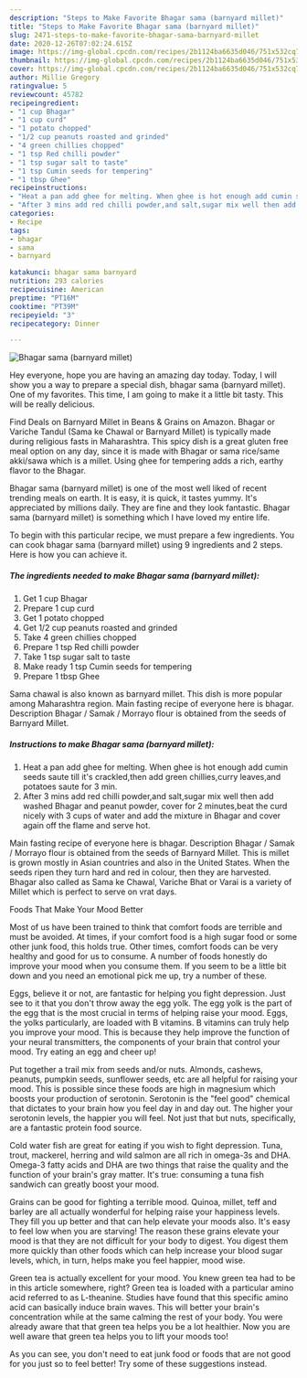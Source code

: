 ```yaml
---
description: "Steps to Make Favorite Bhagar sama (barnyard millet)"
title: "Steps to Make Favorite Bhagar sama (barnyard millet)"
slug: 2471-steps-to-make-favorite-bhagar-sama-barnyard-millet
date: 2020-12-26T07:02:24.615Z
image: https://img-global.cpcdn.com/recipes/2b1124ba6635d046/751x532cq70/bhagar-sama-barnyard-millet-recipe-main-photo.jpg
thumbnail: https://img-global.cpcdn.com/recipes/2b1124ba6635d046/751x532cq70/bhagar-sama-barnyard-millet-recipe-main-photo.jpg
cover: https://img-global.cpcdn.com/recipes/2b1124ba6635d046/751x532cq70/bhagar-sama-barnyard-millet-recipe-main-photo.jpg
author: Millie Gregory
ratingvalue: 5
reviewcount: 45782
recipeingredient:
- "1 cup Bhagar"
- "1 cup curd"
- "1 potato chopped"
- "1/2 cup peanuts roasted and grinded"
- "4 green chillies chopped"
- "1 tsp Red chilli powder"
- "1 tsp sugar salt to taste"
- "1 tsp Cumin seeds for tempering"
- "1 tbsp Ghee"
recipeinstructions:
- "Heat a pan add ghee for melting. When ghee is hot enough add cumin seeds saute till it&#39;s crackled,then add green chillies,curry leaves,and potatoes saute for 3 min."
- "After 3 mins add red chilli powder,and salt,sugar mix well then add washed Bhagar and peanut powder, cover for 2 minutes,beat the curd nicely with 3 cups of water and add the mixture in Bhagar and cover again off the flame and serve hot."
categories:
- Recipe
tags:
- bhagar
- sama
- barnyard

katakunci: bhagar sama barnyard 
nutrition: 293 calories
recipecuisine: American
preptime: "PT16M"
cooktime: "PT39M"
recipeyield: "3"
recipecategory: Dinner

---
```



![Bhagar sama (barnyard millet)](https://img-global.cpcdn.com/recipes/2b1124ba6635d046/751x532cq70/bhagar-sama-barnyard-millet-recipe-main-photo.jpg)

Hey everyone, hope you are having an amazing day today. Today, I will show you a way to prepare a special dish, bhagar sama (barnyard millet). One of my favorites. This time, I am going to make it a little bit tasty. This will be really delicious.

Find Deals on Barnyard Millet in Beans &amp; Grains on Amazon. Bhagar or Variche Tandul (Sama ke Chawal or Barnyard Millet) is typically made during religious fasts in Maharashtra. This spicy dish is a great gluten free meal option on any day, since it is made with Bhagar or sama rice/same akki/sawa which is a millet. Using ghee for tempering adds a rich, earthy flavor to the Bhagar.

Bhagar sama (barnyard millet) is one of the most well liked of recent trending meals on earth. It is easy, it is quick, it tastes yummy. It's appreciated by millions daily. They are fine and they look fantastic. Bhagar sama (barnyard millet) is something which I have loved my entire life.


To begin with this particular recipe, we must prepare a few ingredients. You can cook bhagar sama (barnyard millet) using 9 ingredients and 2 steps. Here is how you can achieve it.

<!--inarticleads1-->

##### The ingredients needed to make Bhagar sama (barnyard millet):

1. Get 1 cup Bhagar
1. Prepare 1 cup curd
1. Get 1 potato chopped
1. Get 1/2 cup peanuts roasted and grinded
1. Take 4 green chillies chopped
1. Prepare 1 tsp Red chilli powder
1. Take 1 tsp sugar salt to taste
1. Make ready 1 tsp Cumin seeds for tempering
1. Prepare 1 tbsp Ghee


Sama chawal is also known as barnyard millet. This dish is more popular among Maharashtra region. Main fasting recipe of everyone here is bhagar. Description Bhagar / Samak / Morrayo flour is obtained from the seeds of Barnyard Millet. 

<!--inarticleads2-->

##### Instructions to make Bhagar sama (barnyard millet):

1. Heat a pan add ghee for melting. When ghee is hot enough add cumin seeds saute till it&#39;s crackled,then add green chillies,curry leaves,and potatoes saute for 3 min.
1. After 3 mins add red chilli powder,and salt,sugar mix well then add washed Bhagar and peanut powder, cover for 2 minutes,beat the curd nicely with 3 cups of water and add the mixture in Bhagar and cover again off the flame and serve hot.


Main fasting recipe of everyone here is bhagar. Description Bhagar / Samak / Morrayo flour is obtained from the seeds of Barnyard Millet. This is millet is grown mostly in Asian countries and also in the United States. When the seeds ripen they turn hard and red in colour, then they are harvested. Bhagar also called as Sama ke Chawal, Variche Bhat or Varai is a variety of Millet which is perfect to serve on vrat days. 

Foods That Make Your Mood Better


Most of us have been trained to think that comfort foods are terrible and must be avoided. At times, if your comfort food is a high sugar food or some other junk food, this holds true. Other times, comfort foods can be very healthy and good for us to consume. A number of foods honestly do improve your mood when you consume them. If you seem to be a little bit down and you need an emotional pick me up, try a number of these.

Eggs, believe it or not, are fantastic for helping you fight depression. Just see to it that you don't throw away the egg yolk. The egg yolk is the part of the egg that is the most crucial in terms of helping raise your mood. Eggs, the yolks particularly, are loaded with B vitamins. B vitamins can truly help you improve your mood. This is because they help improve the function of your neural transmitters, the components of your brain that control your mood. Try eating an egg and cheer up!

Put together a trail mix from seeds and/or nuts. Almonds, cashews, peanuts, pumpkin seeds, sunflower seeds, etc are all helpful for raising your mood. This is possible since these foods are high in magnesium which boosts your production of serotonin. Serotonin is the "feel good" chemical that dictates to your brain how you feel day in and day out. The higher your serotonin levels, the happier you will feel. Not just that but nuts, specifically, are a fantastic protein food source.

Cold water fish are great for eating if you wish to fight depression. Tuna, trout, mackerel, herring and wild salmon are all rich in omega-3s and DHA. Omega-3 fatty acids and DHA are two things that raise the quality and the function of your brain's gray matter. It's true: consuming a tuna fish sandwich can greatly boost your mood. 

Grains can be good for fighting a terrible mood. Quinoa, millet, teff and barley are all actually wonderful for helping raise your happiness levels. They fill you up better and that can help elevate your moods also. It's easy to feel low when you are starving! The reason these grains elevate your mood is that they are not difficult for your body to digest. You digest them more quickly than other foods which can help increase your blood sugar levels, which, in turn, helps make you feel happier, mood wise.

Green tea is actually excellent for your mood. You knew green tea had to be in this article somewhere, right? Green tea is loaded with a particular amino acid referred to as L-theanine. Studies have found that this specific amino acid can basically induce brain waves. This will better your brain's concentration while at the same calming the rest of your body. You were already aware that that green tea helps you be a lot healthier. Now you are well aware that green tea helps you to lift your moods too!

As you can see, you don't need to eat junk food or foods that are not good for you just so to feel better! Try  some  of  these  suggestions  instead.

